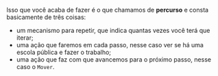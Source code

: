 Isso que você  acaba de fazer é o que chamamos de **percurso** e consta basicamente de três coisas:

* um mecanismo para repetir, que indica quantas vezes você terá que iterar;
* uma ação que faremos em cada passo, nesse caso ver se há uma escola pública e fazer o trabalho;
* uma ação que faz com que avancemos para o próximo passo, nesse caso o `Mover`.
